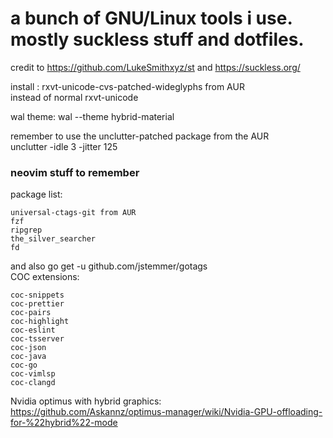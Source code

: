 # a bunch of GNU/Linux tools i use. mostly suckless stuff and dotfiles.
credit to https://github.com/LukeSmithxyz/st and https://suckless.org/  

install : rxvt-unicode-cvs-patched-wideglyphs from AUR   
instead of normal rxvt-unicode  

wal theme: wal --theme hybrid-material  

remember to use the unclutter-patched package from the AUR  
unclutter -idle 3 -jitter 125  

### neovim stuff to remember
package list:
```
universal-ctags-git from AUR
fzf
ripgrep
the_silver_searcher
fd
```
and also go get -u github.com/jstemmer/gotags  
COC extensions:  
```
coc-snippets
coc-prettier
coc-pairs
coc-highlight
coc-eslint
coc-tsserver
coc-json
coc-java
coc-go
coc-vimlsp
coc-clangd
```

Nvidia optimus with hybrid graphics:  
https://github.com/Askannz/optimus-manager/wiki/Nvidia-GPU-offloading-for-%22hybrid%22-mode
